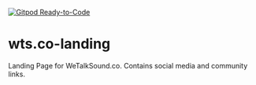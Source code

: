[![Gitpod Ready-to-Code](https://img.shields.io/badge/Gitpod-Ready--to--Code-blue?logo=gitpod)](https://gitpod.io/#https://github.com/WeTalkSound/wts.co-landing) 

# wts.co-landing
Landing Page for WeTalkSound.co. Contains social media and community links. 
